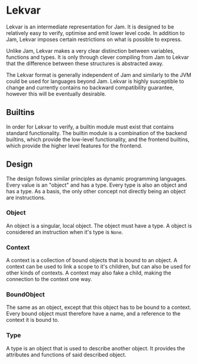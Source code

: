 # Lekvar

Lekvar is an intermediate representation for Jam. It is designed to be
relatively easy to verify, optimise and emit lower level code. In addition to
Jam, Lekvar imposes certain restrictions on what is possible to express.

Unlike Jam, Lekvar makes a very clear distinction between variables, functions
and types. It is only through clever compiling from Jam to Lekvar that the
difference between these structures is abstracted away.

The Lekvar format is generally independent of Jam and similarly to the JVM could
be used for languages beyond Jam. Lekvar is highly susceptible to change and
currently contains no backward compatibility guarantee, however this will be
eventually desirable.

## Builtins

In order for Lekvar to verify, a builtin module must exist that contains
standard functionality. The builtin module is a combination of the backend
builtins, which provide the low-level functionality, and the frontend builtins,
which provide the higher level features for the frontend.

## Design

The design follows similar principles as dynamic programming languages. Every
value is an "object" and has a type. Every type is also an object and has a
type. As a basis, the only other concept not directly being an object are
instructions.

### Object

An object is a singular, local object. The object must have a type. A object is considered an instruction when it's type is `None`.

### Context

A context is a collection of bound objects that is bound to an object. A context can be used to link a scope to it's children, but can also be used for other kinds of contexts. A context may also fake a child, making the connection to the context one way.

### BoundObject

The same as an object, except that this object has to be bound to a context. Every bound object must therefore have a name, and a reference to the context it is bound to.

### Type

A type is an object that is used to describe another object. It provides the attributes and functions of said described object.
